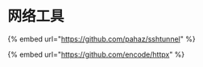 # 网络工具

{% embed url="https://github.com/pahaz/sshtunnel" %}

{% embed url="https://github.com/encode/httpx" %}



